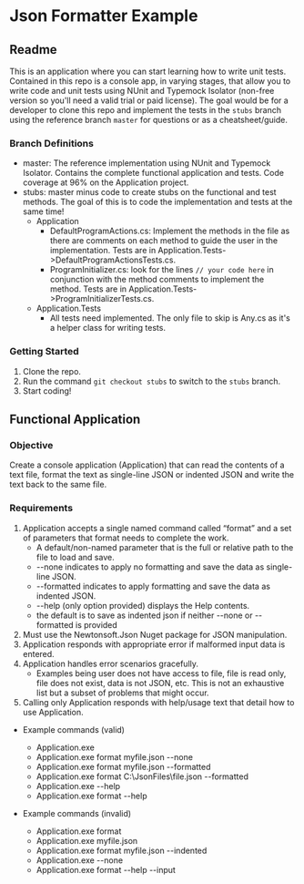 # Json Formatter Example

## Readme
This is an application where you can start learning how to write unit tests. Contained in this repo is a console app, in varying stages, that allow you to write code and unit tests using NUnit and Typemock Isolator (non-free version so you'll need a valid trial or paid license). The goal would be for a developer to clone this repo and implement the tests in the `stubs` branch using the reference branch `master` for questions or as a cheatsheet/guide.

### Branch Definitions
* master: The reference implementation using NUnit and Typemock Isolator. Contains the complete functional application and tests. Code coverage at 96% on the Application project.
* stubs: master minus code to create stubs on the functional and test methods. The goal of this is to code the implementation and tests at the same time!
   * Application
      * DefaultProgramActions.cs: Implement the methods in the file as there are comments on each method to guide the user in the implementation. Tests are in Application.Tests->DefaultProgramActionsTests.cs.
      * ProgramInitializer.cs: look for the lines `// your code here` in conjunction with the method comments to implement the method. Tests are in Application.Tests->ProgramInitializerTests.cs.
   * Application.Tests
      * All tests need implemented. The only file to skip is Any.cs as it's a helper class for writing tests.
      
### Getting Started

1. Clone the repo.
1. Run the command `git checkout stubs` to switch to the `stubs` branch.
1. Start coding!

### 

## Functional Application

### Objective
Create a console application (Application) that can read the contents of a text file, format the text as single-line JSON or indented JSON and write the text back to the same file.

### Requirements
1. Application accepts a single named command called “format” and a set of parameters that format needs to complete the work.
   * A default/non-named parameter that is the full or relative path to the file to load and save.
   * --none indicates to apply no formatting and save the data as single-line JSON.
   * --formatted indicates to apply formatting and save the data as indented JSON.
   * --help (only option provided) displays the Help contents.
   * the default is to save as indented json if neither --none or --formatted is provided
1. Must use the Newtonsoft.Json Nuget package for JSON manipulation.
1. Application responds with appropriate error if malformed input data is entered.
1. Application handles error scenarios gracefully. 
   * Examples being user does not have access to file, file is read only, file does not exist, data is not JSON, etc. This is not an exhaustive list but a subset of problems that might occur.
1. Calling only Application responds with help/usage text that detail how to use Application.

* Example commands (valid)
   * Application.exe
   * Application.exe format myfile.json --none
   * Application.exe format myfile.json --formatted
   * Application.exe format C:\JsonFiles\file.json --formatted
   * Application.exe --help
   * Application.exe format --help

* Example commands (invalid)
   * Application.exe format
   * Application.exe myfile.json
   * Application.exe format myfile.json --indented
   * Application.exe --none
   * Application.exe format --help --input
